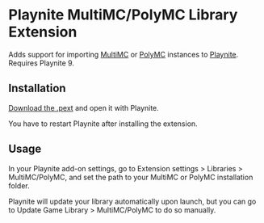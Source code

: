 # Playnite MultiMC/PolyMC Library Extension

Adds support for importing [MultiMC](https://multimc.org/) or [PolyMC](https://polymc.org/) instances to [Playnite](https://playnite.link/). Requires Playnite 9.

## Installation

[Download the .pext](https://github.com/uwx/PlayniteMultiMCLibrary/blob/master/PlayniteMultiMCLibrary/Packed/MultiMClibrary_6ab2531e-4800-404b-a938-4421b28a9f3e_1_4.pext?raw=true) and open it with Playnite.

You have to restart Playnite after installing the extension.

## Usage

In your Playnite add-on settings, go to Extension settings > Libraries > MultiMC/PolyMC, and set the path to your MultiMC or PolyMC installation folder.

Playnite will update your library automatically upon launch, but you can go to Update Game Library > MultiMC/PolyMC to do so manually.

